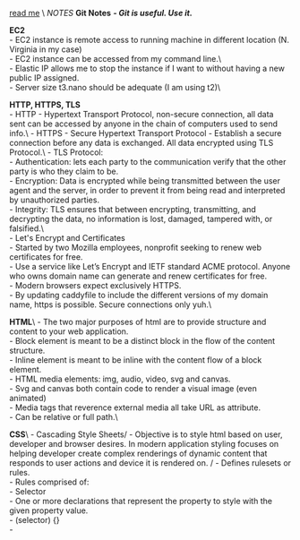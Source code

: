 [read me](https://github.com/Kimball-Peterson/startup/blob/main/README.md) \\
*NOTES*
**Git Notes**
***- Git is useful. Use it.***

**EC2**  
	-	EC2 instance is remote access to running machine in different location (N. Virginia in my case)\
	-	EC2 instance can be accessed from my command line.\  
	-	Elastic IP allows me to stop the instance if I want to without having a new public IP assigned.\
	-	Server size t3.nano should be adequate (I am using t2)\\
 
**HTTP, HTTPS, TLS**\
	- HTTP - Hypertext Transport Protocol, non-secure connection, all data sent can be accessed by anyone in the chain of 	computers used to send info.\ 
 	- HTTPS - Secure Hypertext Transport Protocol - Establish a secure connection before any data is exchanged. All data 	encrypted using TLS Protocol.\\
  	- TLS Protocol:  
   		- Authentication:  lets each party to the communication verify that the other party is who they claim to be.\
     		- Encryption: Data is encrypted while being transmitted between the user agent and the server, in order to 		prevent it from being read and interpreted by unauthorized parties.\
       		- Integrity: TLS ensures that between encrypting, transmitting, and decrypting the data, no information is 		lost, damaged, tampered with, or falsified.\\   
	- Let's Encrypt and Certificates\
 		- Started by two Mozilla employees, nonprofit seeking to renew web certificates for free.\
   		- Use a service like Let’s Encrypt and IETF standard ACME protocol. Anyone who owns domain name can generate 		and renew certificates for free.\
     		- Modern browsers expect exclusively HTTPS.\
       		- By updating caddyfile to include the different versions of my domain name, https is possible. Secure 			connections only yuh.\\
	 
**HTML**\\
  		- The two major purposes of html are to provide structure and content to your web application.\
    		- Block element is meant to be a distinct block in the flow of the content structure.\
      		- Inline element is meant to be inline with the content flow of a block element.\
		- HTML media elements: img, audio, video, svg and canvas.\
  		- Svg and canvas both contain code to render a visual image (even animated)\
    		- Media tags that reverence external media all take URL as attribute.\
      			- Can be relative or full path.\\
	 
**CSS**\\
		- Cascading Style Sheets/
  		- Objective is to style html based on user, developer and browser desires. In modern application styling 		focuses on helping developer create complex renderings of dynamic content that responds to user actions and 		device it is rendered on. /
    		- Defines rulesets or rules.\
      		- Rules comprised of:\
			- Selector\
   			- One or more declarations that represent the property to style with the given property value.\
      			- (selector) {}\
	 	- 
	 
	 
